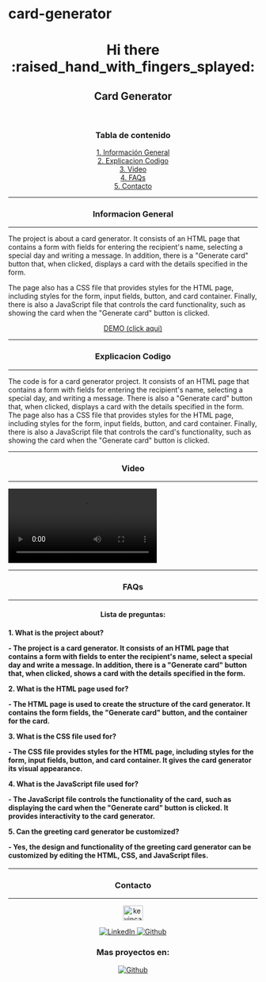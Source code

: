 # card-generator
<!DOCTYPE html>
<html lang="en">
<head>
    <meta charset="UTF-8">
    <meta http-equiv="X-UA-Compatible" content="IE=edge">
    <meta name="viewport" content="width=device-width, initial-scale=1.0">
    <!-- <title>Card Generator</title> -->
</head>
<body>
    <header>
        <div align="center">
        <h1>Hi there :raised_hand_with_fingers_splayed:</h1>
        <h2>Card Generator</h2>
        </div>     
    </header>
    <main>
        <div align="center">
            <h3 align="center">Tabla de contenido</h3>
            <a href="#informacion-general">1. Información General</a><br/>
            <a href="#explicacion-codigo">2. Explicacion Codigo</a><br/>
            <a href="#video">3. Video</a><br/>
            <a href="#faqs">4. FAQs</a><br/>
            <a href="#contacto">5. Contacto</a><br/>
        </div>    
        <div>       
            <hr>    
            <h3 align="center">Informacion General</h3> 
            <hr>
            <p>The project is about a card generator. It consists of an HTML page that contains a form with fields for entering the recipient's name, selecting a special day and writing a message. In addition, there is a "Generate card" button that, when clicked, displays a card with the details specified in the form.</p>
            <p>The page also has a CSS file that provides styles for the HTML page, including styles for the form, input fields, button, and card container. Finally, there is also a JavaScript file that controls the card functionality, such as showing the card when the "Generate card" button is clicked.</p>
            <p align="center"><a  href="https://card-generator-kev.netlify.app/">DEMO (click aqui)</a></p>
        </div>
        <div>              
            <hr><h3 align="center">Explicacion Codigo</h3><hr>        
            <p>The code is for a card generator project. It consists of an HTML page that contains a form with fields for entering the recipient's name, selecting a special day, and writing a message. There is also a "Generate card" button that, when clicked, displays a card with the details specified in the form. The page also has a CSS file that provides styles for the HTML page, including styles for the form, input fields, button, and card container. Finally, there is also a JavaScript file that controls the card's functionality, such as showing the card when the "Generate card" button is clicked.</p>           
        </div> 
        <div>
            <hr><h3 align="center">Video</h3><hr>
            <video src="https://user-images.githubusercontent.com/32087507/218238203-aee93c66-c58a-4c79-95ee-337c8e797556.webm"></video>    
        </div>
        <div>
            <hr><h3 align="center">FAQs</h3><hr>        
            <h4 align="center">Lista de preguntas:<h4>            
            <p>1. What is the project about?</p>            
            <p>- The project is a card generator. It consists of an HTML page that contains a form with fields to enter the recipient's name, select a special day and write a message. In addition, there is a "Generate card" button that, when clicked, shows a card with the details specified in the form.</p>        
            <p>2. What is the HTML page used for?</p>            
            <p>- The HTML page is used to create the structure of the card generator. It contains the form fields, the "Generate card" button, and the container for the card.</p>
            <p>3. What is the CSS file used for?</p>            
            <p>- The CSS file provides styles for the HTML page, including styles for the form, input fields, button, and card container. It gives the card generator its visual appearance.</p>            
            <p>4. What is the JavaScript file used for?</p>            
            <p>- The JavaScript file controls the functionality of the card, such as displaying the card when the "Generate card" button is clicked. It provides interactivity to the card generator.</p>            
            <p>5. Can the greeting card generator be customized?</p>
            <p>- Yes, the design and functionality of the greeting card generator can be customized by editing the HTML, CSS, and JavaScript files.</p>          
        </div>
    </main>
    <footer>        
        <div align="center">
            <hr><h3>Contacto</h3><hr>
            <p align="center">
            <a href="https://linkedin.com/in/kevincastellanos" target="blank"><img align="center" src="https://raw.githubusercontent.com/rahuldkjain/github-profile-readme-generator/master/src/images/icons/Social/linked-in-alt.svg" alt="kevincastellanos" height="30" width="40" /></a>
            </p>
            <a href="https://linkedin.com/in/kevincastellanos">
                <img src="https://img.shields.io/badge/LinkedIn-%230077B5.svg?logo=linkedin&logoColor=white" alt="LinkedIn">
            </a>
            <a href="https://github.com/KevinCastellanos1">
                <img src="https://img.shields.io/badge/Github-%2324292e.svg?logo=github&logoColor=white" alt="Github">
            </a>
            <h3>Mas proyectos en:</h3>
            <a href="https://github.com/KevinCastellanos1">
                <img alt="Github" src="https://img.shields.io/badge/Github-%2324292e.svg?logo=github&logoColor=white">
            </a>
        </div>
    </footer>   
</body>
</html>

